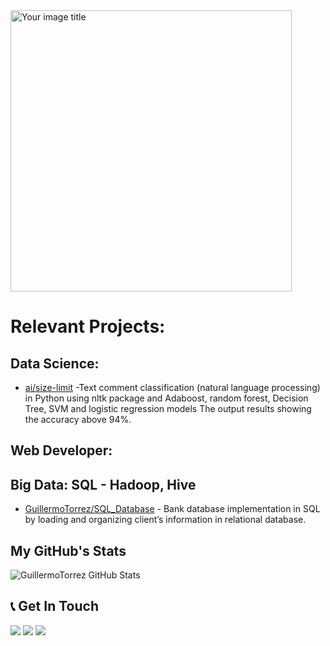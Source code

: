 <img src="https://user-images.githubusercontent.com/66857623/154593273-589f3329-f72e-4f6c-a16c-8fe1c269a060.png" alt="Your image title" width="450"/>

# Relevant Projects:




## Data Science:

- [ai/size-limit](https://github.com/ai/size-limit#readme) -Text comment classification (natural language processing) in Python using nltk package and Adaboost, random forest, Decision Tree, SVM and logistic regression models The output results showing the accuracy above 94%.

## Web Developer:




## Big Data: SQL - Hadoop, Hive

- [GuillermoTorrez/SQL_Database](https://github.com/GuillermoTorrez/SQL_Database) - Bank database implementation in SQL by loading and organizing client’s information in relational database.

## My GitHub's Stats

![GuillermoTorrez GitHub Stats](https://github-readme-stats.vercel.app/api?username=GuillermoTorrez&show_icons=true&title_color=fff&bg_color=80,3a0943,000&text_color=fff&icon_color=c435e8&hide_border=true)

## 📞 Get In Touch

[![](https://img.shields.io/badge/Email-000?style=for-the-badge&logo=gmail)](mailto:guillermo.torrez@gmail.com) [![](https://img.shields.io/badge/Website-000?style=for-the-badge&logo=google-chrome)](https://my-sample-portfolio-git-main-guillermotorrez.vercel.app/blog) [![](https://img.shields.io/badge/LinkedIn-000?style=for-the-badge&logo=linkedin&logoColor=0077B5)](https://linkedin.com/in/guillermotorrez)
